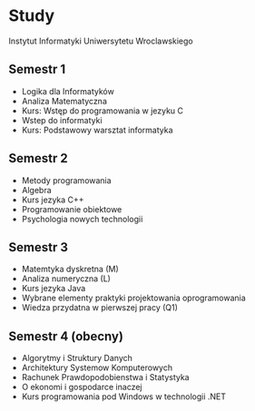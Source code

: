 # Study

Instytut Informatyki Uniwersytetu Wroclawskiego

## Semestr 1

- Logika dla Informatyków 
- Analiza Matematyczna 
- Kurs: Wstęp do programowania w jezyku C
- Wstep do informatyki
- Kurs: Podstawowy warsztat informatyka

## Semestr 2

- Metody programowania
- Algebra
- Kurs jezyka C++
- Programowanie obiektowe
- Psychologia nowych technologii

## Semestr 3

- Matemtyka dyskretna (M)
- Analiza numeryczna (L)
- Kurs jezyka Java
- Wybrane elementy praktyki projektowania oprogramowania
- Wiedza przydatna w pierwszej pracy (Q1)

## Semestr 4 (**obecny**)

- Algorytmy i Struktury Danych
- Architektury Systemow Komputerowych
- Rachunek Prawdopodobienstwa i Statystyka
- O ekonomi i gospodarce inaczej
- Kurs programowania pod Windows w technologii .NET
